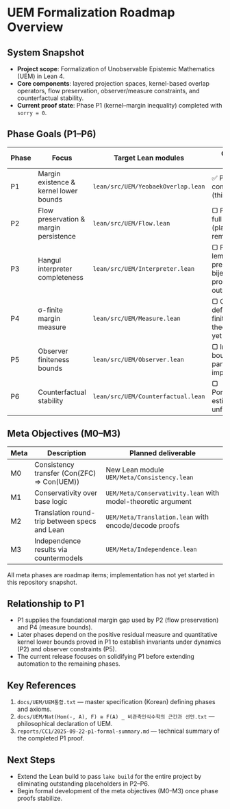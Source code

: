 # UEM Formalization Roadmap Overview

## System Snapshot
- **Project scope**: Formalization of Unobservable Epistemic Mathematics (UEM) in Lean 4.
- **Core components**: layered projection spaces, kernel-based overlap operators, flow preservation,
  observer/measure constraints, and counterfactual stability.
- **Current proof state**: Phase P1 (kernel–margin inequality) completed with `sorry = 0`.

## Phase Goals (P1–P6)
| Phase | Focus | Target Lean modules | Current status |
|-------|-------|--------------------|----------------|
| P1 | Margin existence & kernel lower bounds | `lean/src/UEM/YeobaekOverlap.lean` | ✅ Proof complete (this release) |
| P2 | Flow preservation & margin persistence | `lean/src/UEM/Flow.lean` | ▢ Pending full proof (placeholders remain) |
| P3 | Hangul interpreter completeness | `lean/src/UEM/Interpreter.lean` | ▢ Parser lemmas present; bijection proofs outstanding |
| P4 | σ-finite margin measure | `lean/src/UEM/Measure.lean` | ▢ Context defined; finite-mass theorem not yet proved |
| P5 | Observer finiteness bounds | `lean/src/UEM/Observer.lean` | ▢ Image bounds partially implemented |
| P6 | Counterfactual stability | `lean/src/UEM/Counterfactual.lean` | ▢ Portmanteau estimates unfinished |

## Meta Objectives (M0–M3)
| Meta | Description | Planned deliverable |
|------|-------------|---------------------|
| M0 | Consistency transfer (Con(ZFC) ⇒ Con(UEM)) | New Lean module `UEM/Meta/Consistency.lean` |
| M1 | Conservativity over base logic | `UEM/Meta/Conservativity.lean` with model-theoretic argument |
| M2 | Translation round-trip between specs and Lean | `UEM/Meta/Translation.lean` with encode/decode proofs |
| M3 | Independence results via countermodels | `UEM/Meta/Independence.lean` |

All meta phases are roadmap items; implementation has not yet started in this repository snapshot.

## Relationship to P1
- P1 supplies the foundational margin gap used by P2 (flow preservation) and P4 (measure bounds).
- Later phases depend on the positive residual measure and quantitative kernel lower bounds proved in
  P1 to establish invariants under dynamics (P2) and observer constraints (P5).
- The current release focuses on solidifying P1 before extending automation to the remaining phases.

## Key References
1. `docs/UEM/UEM통합.txt` — master specification (Korean) defining phases and axioms.
2. `docs/UEM/Nat(Hom(-, A), F) ≅ F(A) _ 비관측인식수학의 근간과 선언.txt` — philosophical declaration of UEM.
3. `reports/CC1/2025-09-22-p1-formal-summary.md` — technical summary of the completed P1 proof.

## Next Steps
- Extend the Lean build to pass `lake build` for the entire project by eliminating outstanding
  placeholders in P2–P6.
- Begin formal development of the meta objectives (M0–M3) once phase proofs stabilize.
